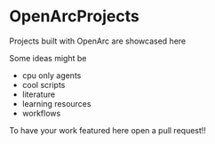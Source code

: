 # OpenArcProjects

Projects built with OpenArc are showcased here

Some ideas might be

- cpu only agents
- cool scripts
- literature
- learning resources
- workflows


 To have your work featured here open a pull request!!
